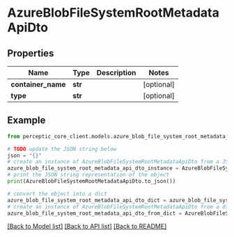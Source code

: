 # AzureBlobFileSystemRootMetadataApiDto


## Properties

Name | Type | Description | Notes
------------ | ------------- | ------------- | -------------
**container_name** | **str** |  | [optional] 
**type** | **str** |  | [optional] 

## Example

```python
from perceptic_core_client.models.azure_blob_file_system_root_metadata_api_dto import AzureBlobFileSystemRootMetadataApiDto

# TODO update the JSON string below
json = "{}"
# create an instance of AzureBlobFileSystemRootMetadataApiDto from a JSON string
azure_blob_file_system_root_metadata_api_dto_instance = AzureBlobFileSystemRootMetadataApiDto.from_json(json)
# print the JSON string representation of the object
print(AzureBlobFileSystemRootMetadataApiDto.to_json())

# convert the object into a dict
azure_blob_file_system_root_metadata_api_dto_dict = azure_blob_file_system_root_metadata_api_dto_instance.to_dict()
# create an instance of AzureBlobFileSystemRootMetadataApiDto from a dict
azure_blob_file_system_root_metadata_api_dto_from_dict = AzureBlobFileSystemRootMetadataApiDto.from_dict(azure_blob_file_system_root_metadata_api_dto_dict)
```
[[Back to Model list]](../README.md#documentation-for-models) [[Back to API list]](../README.md#documentation-for-api-endpoints) [[Back to README]](../README.md)


